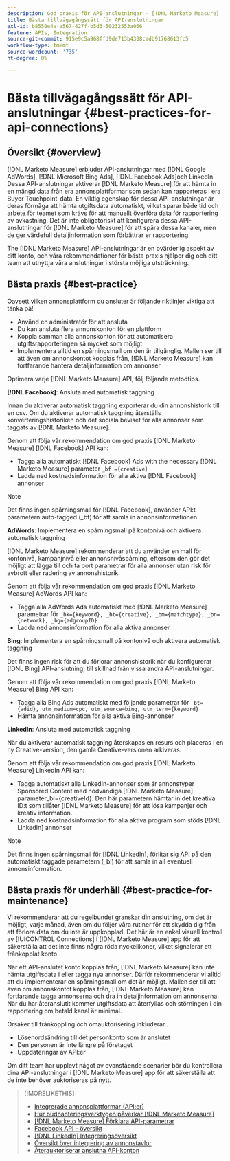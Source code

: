 ```yaml
---
description: God praxis för API-anslutningar - [!DNL Marketo Measure]
title: Bästa tillvägagångssätt för API-anslutningar
exl-id: b8550e4e-a567-427f-b5d3-50232553a066
feature: APIs, Integration
source-git-commit: 915e9c5a968ffd9de713b4308cadb91768613fc5
workflow-type: tm+mt
source-wordcount: '735'
ht-degree: 0%

---
```


# Bästa tillvägagångssätt för API-anslutningar {#best-practices-for-api-connections}

## Översikt {#overview}

[!DNL Marketo Measure] erbjuder API-anslutningar med [!DNL Google AdWords], [!DNL Microsoft Bing Ads], [!DNL Facebook Ads]och LinkedIn. Dessa API-anslutningar aktiverar [!DNL Marketo Measure] för att hämta in en mängd data från era annonsplattformar som sedan kan rapporteras i era Buyer Touchpoint-data. En viktig egenskap för dessa API-anslutningar är deras förmåga att hämta utgiftsdata automatiskt, vilket sparar både tid och arbete för teamet som krävs för att manuellt överföra data för rapportering av avkastning. Det är inte obligatoriskt att konfigurera dessa API-anslutningar för [!DNL Marketo Measure] för att spåra dessa kanaler, men de ger värdefull detaljinformation som förbättrar er rapportering.

The [!DNL Marketo Measure] API-anslutningar är en ovärderlig aspekt av ditt konto, och våra rekommendationer för bästa praxis hjälper dig och ditt team att utnyttja våra anslutningar i största möjliga utsträckning.

## Bästa praxis {#best-practice}

Oavsett vilken annonsplattform du ansluter är följande riktlinjer viktiga att tänka på!

* Använd en administratör för att ansluta
* Du kan ansluta flera annonskonton för en plattform
* Koppla samman alla annonskonton för att automatisera utgiftsrapporteringen så mycket som möjligt
* Implementera alltid en spårningsmall om den är tillgänglig. Mallen ser till att även om annonskontot kopplas från, [!DNL Marketo Measure] kan fortfarande hantera detaljinformation om annonser

Optimera varje [!DNL Marketo Measure] API, följ följande metodtips.

**[!DNL Facebook]**: Ansluta med automatisk taggning

Innan du aktiverar automatisk taggning exporterar du din annonshistorik till en csv. Om du aktiverar automatisk taggning återställs konverteringshistoriken och det sociala beviset för alla annonser som taggats av [!DNL Marketo Measure].

Genom att följa vår rekommendation om god praxis [!DNL Marketo Measure] [!DNL Facebook] API kan:

* Tagga alla automatiskt [!DNL Facebook] Ads with the necessary [!DNL Marketo Measure] parameter `_bf ={creative}`
* Ladda ned kostnadsinformation för alla aktiva [!DNL Facebook] annonser

>[!NOTE]
>
>Det finns ingen spårningsmall för [!DNL Facebook], använder API:t parametern auto-tagged (_bf) för att samla in annonsinformationen.

**AdWords**: Implementera en spårningsmall på kontonivå och aktivera automatisk taggning

[!DNL Marketo Measure] rekommenderar att du använder en mall för kontonivå, kampanjnivå eller annonsnivåspårning, eftersom den gör det möjligt att lägga till och ta bort parametrar för alla annonser utan risk för avbrott eller radering av annonshistorik.

Genom att följa vår rekommendation om god praxis [!DNL Marketo Measure] AdWords API kan:

* Tagga alla AdWords Ads automatiskt med [!DNL Marketo Measure] parametrar för `_bk={keyword}, _bt={creative}, _bm={matchtype}, _bn={network}, _bg={adgroupID}`
* Ladda ned annonsinformation för alla aktiva annonser

**Bing**: Implementera en spårningsmall på kontonivå och aktivera automatisk taggning

Det finns ingen risk för att du förlorar annonshistorik när du konfigurerar [!DNL Bing] API-anslutning, till skillnad från vissa andra API-anslutningar.

Genom att följa vår rekommendation om god praxis [!DNL Marketo Measure] Bing API kan:
* Tagga alla Bing Ads automatiskt med följande parametrar för `_bt={adid}, utm_medium=cpc, utm_source=bing, utm_term={keyword}`
* Hämta annonsinformation för alla aktiva Bing-annonser

**LinkedIn**: Ansluta med automatisk taggning

När du aktiverar automatisk taggning återskapas en resurs och placeras i en ny Creative-version, den gamla Creative-versionen arkiveras.

Genom att följa vår rekommendation om god praxis [!DNL Marketo Measure] LinkedIn API kan:

* Tagga automatiskt alla LinkedIn-annonser som är annonstyper Sponsored Content med nödvändiga [!DNL Marketo Measure] parameter_bl={creativeId}. Den här parametern hämtar in det kreativa ID:t som tillåter [!DNL Marketo Measure] för att lösa kampanjer och kreativ information.
* Ladda ned kostnadsinformation för alla aktiva program som stöds [!DNL LinkedIn] annonser

>[!NOTE]
>
>Det finns ingen spårningsmall för [!DNL LinkedIn], förlitar sig API på den automatiskt taggade parametern (_bl) för att samla in all eventuell annonsinformation.

## Bästa praxis för underhåll {#best-practice-for-maintenance}

Vi rekommenderar att du regelbundet granskar din anslutning, om det är möjligt, varje månad, även om du följer våra rutiner för att skydda dig från att förlora data om du inte är uppkopplad. Det här är en enkel visuell kontroll av [!UICONTROL Connections] i [!DNL Marketo Measure] app för att säkerställa att det inte finns några röda nyckelikoner, vilket signalerar ett frånkopplat konto.

När ett API-anslutet konto kopplas från, [!DNL Marketo Measure] kan inte hämta utgiftsdata i eller tagga nya annonser. Därför rekommenderar vi alltid att du implementerar en spårningsmall om det är möjligt. Mallen ser till att även om annonskontot kopplas från, [!DNL Marketo Measure] kan fortfarande tagga annonserna och dra in detaljinformation om annonserna. När du har återanslutit kommer utgiftsdata att återfyllas och störningen i din rapportering om betald kanal är minimal.

Orsaker till frånkoppling och omauktorisering inkluderar..

* Lösenordsändring till det personkonto som är anslutet
* Den personen är inte längre på företaget
* Uppdateringar av API:er

Om ditt team har upplevt något av ovanstående scenarier bör du kontrollera dina API-anslutningar i [!DNL Marketo Measure] app för att säkerställa att de inte behöver auktoriseras på nytt.

>[!MORELIKETHIS]
>
>* [Integrerade annonsplattformar (API:er)](/help/api-connections/utilizing-marketo-measures-api-connections/integrated-ad-platforms.md)
>* [Hur budhanteringsverktygen påverkar [!DNL Marketo Measure]](/help/api-connections/utilizing-marketo-measures-api-connections/how-bid-management-tools-affect-marketo-measure.md)
>* [[!DNL Marketo Measure] Förklara API-parametrar](/help/api-connections/utilizing-marketo-measures-api-connections/marketo-measure-parameters.md)
>* [Facebook API - översikt](/help/api-connections/utilizing-marketo-measures-api-connections/facebook-api.md)
>* [[!DNL LinkedIn] Integreringsöversikt](/help/api-connections/utilizing-marketo-measures-api-connections/linkedin-integration.md)
>* [Översikt över integrering av annonstavlor](/help/api-connections/utilizing-marketo-measures-api-connections/understanding-marketo-measure-adwords-tagging.md)
>* [Återauktoriserar anslutna API-konton](/help/api-connections/utilizing-marketo-measures-api-connections/reauthorizing-connected-accounts.md)
